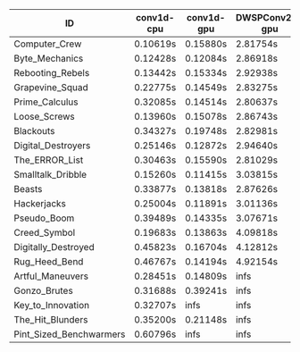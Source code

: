 |ID|conv1d-cpu|conv1d-gpu|DWSPConv2D-gpu|gemm-gpu|avg|
|-|-|-|-|-|-|
|Computer_Crew|0.10619s|0.15880s|2.81754s|1.70213s|1.19616s|
|Byte_Mechanics|0.12428s|0.12084s|2.86918s|1.77260s|1.22173s|
|Rebooting_Rebels|0.13442s|0.15334s|2.92938s|1.68321s|1.22509s|
|Grapevine_Squad|0.22775s|0.14549s|2.83275s|1.72308s|1.23227s|
|Prime_Calculus|0.32085s|0.14514s|2.80637s|1.66663s|1.23475s|
|Loose_Screws|0.13960s|0.15078s|2.86743s|1.82842s|1.24656s|
|Blackouts|0.34327s|0.19748s|2.82981s|1.69768s|1.26706s|
|Digital_Destroyers|0.25146s|0.12872s|2.94640s|1.86838s|1.29874s|
|The_ERROR_List|0.30463s|0.15590s|2.81029s|1.92758s|1.29960s|
|Smalltalk_Dribble|0.15260s|0.11415s|3.03815s|1.89786s|1.30069s|
|Beasts|0.33877s|0.13818s|2.87626s|1.87489s|1.30702s|
|Hackerjacks|0.25004s|0.11891s|3.01136s|1.94668s|1.33175s|
|Pseudo_Boom|0.39489s|0.14335s|3.07671s|1.93014s|1.38627s|
|Creed_Symbol|0.19683s|0.13863s|4.09818s|1.69221s|1.53146s|
|Digitally_Destroyed|0.45823s|0.16704s|4.12812s|2.52096s|1.81859s|
|Rug_Heed_Bend|0.46767s|0.14194s|4.92154s|4.36353s|2.47367s|
|Artful_Maneuvers|0.28451s|0.14809s|infs|1.68245s|infs|
|Gonzo_Brutes|0.31688s|0.39241s|infs|4.40090s|infs|
|Key_to_Innovation|0.32707s|infs|infs|2.57057s|infs|
|The_Hit_Blunders|0.35200s|0.21148s|infs|1.94975s|infs|
|Pint_Sized_Benchwarmers|0.60796s|infs|infs|4.42011s|infs|
